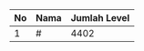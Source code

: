 | No | Nama            | Jumlah Level |
|----|-----------------|--------------|
| 1  | #    |    4402        |
